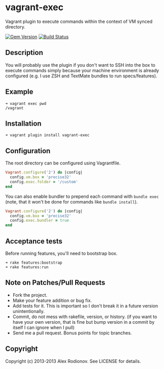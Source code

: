 vagrant-exec
===============

Vagrant plugin to execute commands within the context of VM synced directory.

[![Gem Version](https://badge.fury.io/rb/vagrant-exec.png)](http://badge.fury.io/rb/vagrant-exec)
[![Build Status](https://secure.travis-ci.org/p0deje/vagrant-exec.png)](http://travis-ci.org/p0deje/vagrant-exec)

Description
-----------

You will probably use the plugin if you don't want to SSH into the box to execute commands simply because your machine environment is already configured (e.g. I use ZSH and TextMate bundles to run specs/features).

Example
-------

```shell
➜ vagrant exec pwd
/vagrant
```

Installation
-------

```shell
➜ vagrant plugin install vagrant-exec
```

Configuration
-------------

The root directory can be configured using Vagrantfile.

```ruby
Vagrant.configure('2') do |config|
  config.vm.box = 'precise32'
  config.exec.folder = '/custom'
end
```

You can also enable bundler to prepend each command with `bundle exec` (note, that it won't be done for commands like `bundle install`).

```ruby
Vagrant.configure('2') do |config|
  config.vm.box = 'precise32'
  config.exec.bundler = true
end
```

Acceptance tests
----------------

Before running features, you'll need to bootstrap box.

```shell
➜ rake features:bootstrap
➜ rake features:run
```

Note on Patches/Pull Requests
-----------------------------

* Fork the project.
* Make your feature addition or bug fix.
* Add tests for it. This is important so I don't break it in a future version unintentionally.
* Commit, do not mess with rakefile, version, or history. (if you want to have your own version, that is fine but bump version in a commit by itself I can ignore when I pull)
* Send me a pull request. Bonus points for topic branches.

Copyright
---------

Copyright (c) 2013-2013 Alex Rodionov. See LICENSE for details.
